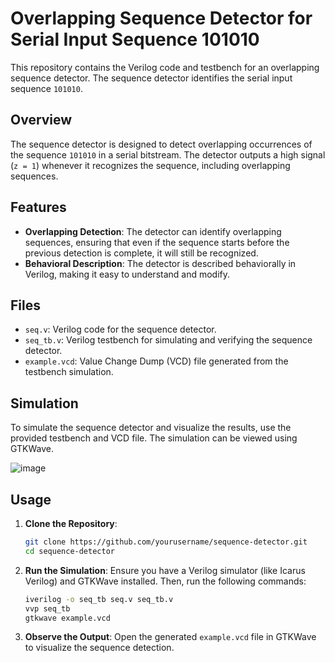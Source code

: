 # Overlapping Sequence Detector for Serial Input Sequence 101010

This repository contains the Verilog code and testbench for an overlapping sequence detector. The sequence detector identifies the serial input sequence `101010`.

## Overview

The sequence detector is designed to detect overlapping occurrences of the sequence `101010` in a serial bitstream. The detector outputs a high signal (`z = 1`) whenever it recognizes the sequence, including overlapping sequences.

## Features

- **Overlapping Detection**: The detector can identify overlapping sequences, ensuring that even if the sequence starts before the previous detection is complete, it will still be recognized.
- **Behavioral Description**: The detector is described behaviorally in Verilog, making it easy to understand and modify.

## Files

- `seq.v`: Verilog code for the sequence detector.
- `seq_tb.v`: Verilog testbench for simulating and verifying the sequence detector.
- `example.vcd`: Value Change Dump (VCD) file generated from the testbench simulation.

## Simulation

To simulate the sequence detector and visualize the results, use the provided testbench and VCD file. The simulation can be viewed using GTKWave.

![image](https://github.com/AKSHARDASH/Sequence-Detector/assets/134735494/61a75990-f160-41a6-a340-bc21f28462f9)



## Usage

1. **Clone the Repository**:
    ```sh
    git clone https://github.com/yourusername/sequence-detector.git
    cd sequence-detector
    ```

2. **Run the Simulation**:
    Ensure you have a Verilog simulator (like Icarus Verilog) and GTKWave installed. Then, run the following commands:
    ```sh
    iverilog -o seq_tb seq.v seq_tb.v
    vvp seq_tb
    gtkwave example.vcd
    ```

3. **Observe the Output**:
    Open the generated `example.vcd` file in GTKWave to visualize the sequence detection.


